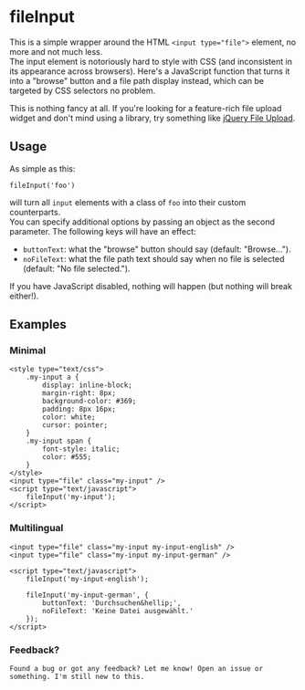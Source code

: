 # fileInput

This is a simple wrapper around the HTML `<input type="file">` element, no more and not much less.  
The input element is notoriously hard to style with CSS (and inconsistent in its appearance across browsers).
Here's a JavaScript function that turns it into a "browse" button and a file path display instead, which can be targeted
by CSS selectors no problem.

This is nothing fancy at all. If you're looking for a feature-rich file upload widget and don't mind using a library,
try something like [jQuery File Upload](https://github.com/blueimp/jQuery-File-Upload).

## Usage

As simple as this:  

    fileInput('foo')
will turn all `input` elements with a class of `foo` into their custom counterparts.  
You can specify additional options by passing an object as the second parameter. The following keys will have an effect:
* `buttonText`: what the "browse" button should say (default: "Browse&hellip;").
* `noFileText`: what the file path text should say when no file is selected (default: "No file selected.").

If you have JavaScript disabled, nothing will happen (but nothing will break either!).

## Examples

### Minimal

	<style type="text/css">
		.my-input a {
			display: inline-block;
			margin-right: 8px;
			background-color: #369;
			padding: 8px 16px;
			color: white;
			cursor: pointer;
		}
		.my-input span {
			font-style: italic;
			color: #555;
		}
	</style>
	<input type="file" class="my-input" />
	<script type="text/javascript">
		fileInput('my-input');
	</script>
	
### Multilingual

	<input type="file" class="my-input my-input-english" />
	<input type="file" class="my-input my-input-german" />
	
	<script type="text/javascript">
		fileInput('my-input-english');

		fileInput('my-input-german', {
			buttonText: 'Durchsuchen&hellip;',
			noFileText: 'Keine Datei ausgewählt.'
		});
	</script>
	
### Feedback?

	Found a bug or got any feedback? Let me know! Open an issue or something. I'm still new to this.